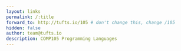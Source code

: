 ```yaml
---
layout: links
permalink: /:title
forward_to: http://tufts.io/105 # don't change this, change /105
hidden: false
author: team@tufts.io
description: COMP105 Programming Languages
---
```

